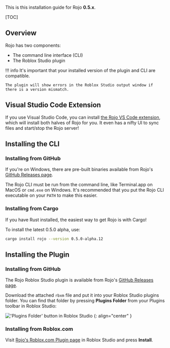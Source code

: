 This is this installation guide for Rojo **0.5.x**.

[TOC]

## Overview
Rojo has two components:

* The command line interface (CLI)
* The Roblox Studio plugin

!!! info
    It's important that your installed version of the plugin and CLI are compatible.

    The plugin will show errors in the Roblox Studio output window if there is a version mismatch.

## Visual Studio Code Extension
If you use Visual Studio Code, you can install [the Rojo VS Code extension](https://marketplace.visualstudio.com/items?itemName=evaera.vscode-rojo), which will install both halves of Rojo for you. It even has a nifty UI to sync files and start/stop the Rojo server!

## Installing the CLI

### Installing from GitHub
If you're on Windows, there are pre-built binaries available from Rojo's [GitHub Releases page](https://github.com/LPGhatguy/rojo/releases).

The Rojo CLI must be run from the command line, like Terminal.app on MacOS or `cmd.exe` on Windows. It's recommended that you put the Rojo CLI executable on your `PATH` to make this easier.

### Installing from Cargo
If you have Rust installed, the easiest way to get Rojo is with Cargo!

To install the latest 0.5.0 alpha, use:

```sh
cargo install rojo --version 0.5.0-alpha.12
```

## Installing the Plugin

### Installing from GitHub
The Rojo Roblox Studio plugin is available from Rojo's [GitHub Releases page](https://github.com/LPGhatguy/rojo/releases).

Download the attached `rbxm` file and put it into your Roblox Studio plugins folder. You can find that folder by pressing **Plugins Folder** from your Plugins toolbar in Roblox Studio:

!['Plugins Folder' button in Roblox Studio](../images/plugins-folder-in-studio.png)
{: align="center" }

### Installing from Roblox.com
Visit [Rojo's Roblox.com Plugin page](https://www.roblox.com/library/1997686364/Rojo-0-5-0-alpha-3) in Roblox Studio and press **Install**.